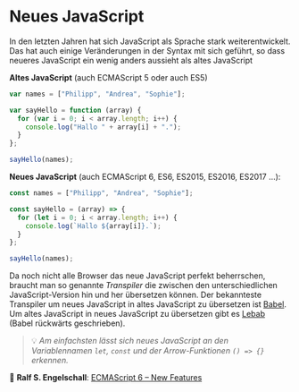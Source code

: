 # Neues JavaScript

In den letzten Jahren hat sich JavaScript als Sprache stark weiterentwickelt. Das hat auch einige Veränderungen in der Syntax mit sich geführt, so dass neueres JavaScript ein wenig anders aussieht als altes JavaScript

**Altes JavaScript** (auch ECMAScript 5 oder auch ES5)

```javascript
var names = ["Philipp", "Andrea", "Sophie"];

var sayHello = function (array) {
  for (var i = 0; i < array.length; i++) {
    console.log("Hallo " + array[i] + ".");
  }
};

sayHello(names);
```

**Neues JavaScript** (auch ECMAScript 6, ES6, ES2015, ES2016, ES2017 ...):

```javascript
const names = ["Philipp", "Andrea", "Sophie"];

const sayHello = (array) => {
  for (let i = 0; i < array.length; i++) {
    console.log(`Hallo ${array[i]}.`);
  }
};

sayHello(names);
```

Da noch nicht alle Browser das neue JavaScript perfekt beherrschen, braucht man so genannte _Transpiler_ die zwischen den unterschiedlichen JavaScript-Version hin und her übersetzen können. Der bekannteste Transpiler um neues JavaScript in altes JavaScript zu übersetzen ist [Babel](https://babeljs.io/repl). Um altes JavaScript in neues JavaScript zu übersetzen gibt es [Lebab](https://lebab.unibtc.me/editor) (Babel rückwärts geschrieben).

> 💡 _Am einfachsten lässt sich neues JavaScript an den Variablennamen `let`, `const` und der Arrow-Funktionen `() => {}` erkennen._

📖 **Ralf S. Engelschall**: [ECMAScript 6 – New Features](http://es6-features.org/)
